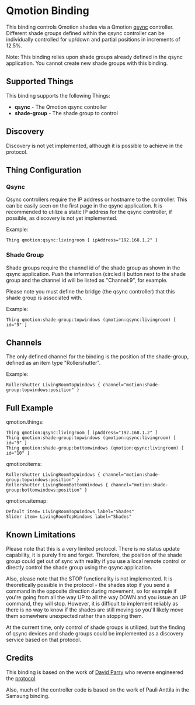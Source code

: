 # Qmotion Binding

This binding controls Qmotion shades via a Qmotion [qsync](http://www.qmotionshades.com/products/25-controls/218-qsync) controller. Different shade groups defined within the qsync controller can be individually controlled for up/down and partial positions in increments of 12.5%.

Note: This binding relies upon shade groups already defined in the qsync application. You cannot create new shade groups with this binding.


## Supported Things

This binding supports the following Things:
* **qsync** - The Qmotion qsync controller
* **shade-group** - The shade group to control

## Discovery

Discovery is not yet implemented, although it is possible to achieve in the protocol.

## Thing Configuration

### Qsync

Qsync controllers require the IP address or hostname to the controller. This can be easily seen on the first page in the qsync application. It is recommended to utilize a static IP address for the qsync controller, if possible, as discovery is not yet implemented.

Example:

```
Thing qmotion:qsync:livingroom [ ipAddress="192.168.1.2" ]
```

### Shade Group

Shade groups require the channel id of the shade group as shown in the qsync application. Push the information (circled i) button next to the shade group and the channel id will be listed as "Channel:9", for example.

Please note you must define the bridge (the qsync controller) that this shade group is associated with.

Example:

```
Thing qmotion:shade-group:topwindows (qmotion:qsync:livingroom) [ id="9" ]
```

## Channels

The only defined channel for the binding is the position of the shade-group, defined as an item type "Rollershutter".

Example:

```
Rollershutter LivingRoomTopWindows { channel="motion:shade-group:topwindows:position" }
```

## Full Example

qmotion.things:

```
Thing qmotion:qsync:livingroom [ ipAddress="192.168.1.2" ]
Thing qmotion:shade-group:topwindows (qmotion:qsync:livingroom) [ id="9" ]
Thing qmotion:shade-group:bottomwindows (qmotion:qsync:livingroom) [ id="10" ]
```

qmotion:items:

```
Rollershutter LivingRoomTopWindows { channel="motion:shade-group:topwindows:position" }
Rollershutter LivingRoomBottomWindows { channel="motion:shade-group:bottomwindows:position" }
```

qmotion.sitemap:

```
Default item= LivingRoomTopWindows label="Shades"
Slider item= LivingRoomTopWindows label="Shades"
```

## Known Limitations

Please note that this is a very limited protocol. There is no status update capability, it is purely fire and forget. Therefore, the position of the shade group could get out of sync with reality if you use a local remote control or directly control the shade group using the qsync application.

Also, please note that the STOP functionality is not implemented. It is theoretically possible in the protocol - the shades stop if you send a command in the opposite direction during movement, so for example if you're going from all the way UP to all the way DOWN and you issue an UP command, they will stop. However, it is difficult to implement reliably as there is no way to know if the shades are still moving so you'll likely move them somewhere unexpected rather than stopping them.

At the current time, only control of shade groups is utilized, but the finding of qsync devices and shade groups could be implemented as a discovery service based on that protocol.

## Credits

This binding is based on the work of [David Parry](https://github.com/devbobo) who reverse engineered the [protocol](https://github.com/devbobo/qmotion/blob/master/Protocol.md). 

Also, much of the controller code is based on the work of Pauli Anttila in the Samsung binding.